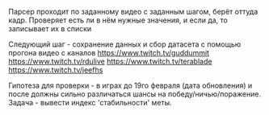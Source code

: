 Парсер проходит по заданному видео с заданным шагом, берёт оттуда кадр. Проверяет есть ли в нём нужные значения, и если да, то записывает их в списки

Следующий шаг - сохранение данных и сбор датасета с помощью прогона видео с каналов
https://www.twitch.tv/guddummit
https://www.twitch.tv/rdulive
https://www.twitch.tv/terablade
https://www.twitch.tv/jeefhs

Гипотеза для проверки - в играх до 19го февраля (дата обновления) и после должны сильно различаться шансы на победу/ничью/поражение.
Задача - вывести индекс 'стабильности' меты.
